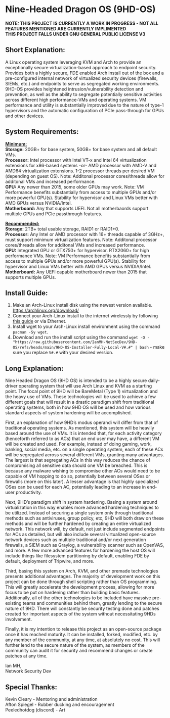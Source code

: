 # Nine-Headed Dragon OS (9HD-OS)

**NOTE: THIS PROJECT IS CURRENTLY A WORK IN PROGRESS - NOT ALL FEATURES MENTIONED ARE CURRENTLY IMPLIMENTED**  
**THIS PROJECT FALLS UNDER GNU GENERAL PUBLIC LICENSE V3**

## Short Explanation:
A Linux operating system leveraging KVM and Arch to provide an exceptionally secure virtualization-based approach to endpoint security. Provides both a highly secure, FDE enabled Arch install out of the box and a pre-configured internal network of virtualized security devices (firewalls, SIEMs, etc.) and endpoints to serve as segregated working environments. 9HD-OS provides heightened intrusion/vulnerability detection and prevention, as well as the ability to segregate potentially sensitive activities across different high performance-VMs and operating systems. VM performance and utility is substantially improved due to the nature of type-1 hypervisors and the automatic configuration of PCIe pass-through for GPUs and other devices.

## System Requirements:
<ins>**Minimum:**</ins>  
**Storage:** 20GB+ for base system, 50GB+ for base system and all default VMs.  
**Processor:** Intel processor with Intel VT-x and Intel 64 virtualization extensions for x86-based systems -or- AMD processor with AMD-V and AMD64 virtualization extensions. 1-2 processor threads per desired VM (depending on guest OS). Note: Additonal processor cores/threads allow for additonal VMs and increased performance.  
**GPU:** Any newer than 2015, some older GPUs may work. Note: VM Performance benefits substantially from access to multiple GPUs and/or more powerful GPU(s). Stability for hypervisor and Linux VMs better with AMD GPUs versus NVIDIA/Intel.  
**Motherboard:** Any that supports UEFI. Not all motherbaords support multiple GPUs and PCIe passthrough features.  

<ins>**Recommended:**</ins>  
**Storage:** 2TB+ total usable storage, RAID1 or RAID1+0.  
**Processor:** Any Intel or AMD processor with 16+ threads capable of 3GHz+, must support minimum virtualization features. Note: Additonal processor cores/threads allow for additonal VMs and increased performance.  
**GPU:** Integrated GPU or GTX750+ for hypervisor. RTX2060+ for high performance VMs. Note: VM Performance benefits substantially from access to multiple GPUs and/or more powerful GPU(s). Stability for hypervisor and Linux VMs better with AMD GPUs versus NVIDIA/Intel.  
**Motherboard:** Any UEFI capable motherboard newer than 2015 that supports multiple GPUs.  

## Install Guide:
1. Make an Arch-Linux install disk using the newest version available. https://archlinux.org/download/  
2. Connect your Arch-Linux install to the internet wirelessly by following [this guide](https://wiki.archlinux.org/title/Network_configuration) or via Ethernet.  
3. Install wget to your Arch-Linux install environment using the command `pacman -Sy wget`.  
4. Download and run the install script using the command `wget -O - "https://raw.githubusercontent.com/IanMH-NetSecDev/9HD-OS/refs/heads/main/9HD-OS-Installer-Fully-Local-V#.#" | bash` - make sure you replace `V#.#` with your desired version.  

## Long Explanation:
Nine Headed Dragon OS (9HD OS) is intended to be a highly secure daily-driver operating system that will use Arch Linux and KVM as a starting point. The focal point of 9HD will be BareMetal (Type 1) virtualization and the heavy use of VMs. These technologies will be used to achieve a few different goals that will result in a drastic paradigm shift from traditional operating systems, both in how 9HD OS will be used and how various standard aspects of system hardening will be accomplished.  

First, an explanation of how 9HD’s modus operandi will differ from that of traditional operating systems. As mentioned, this system will be heavily based around the use of VMs. It is intended that, for each activity category (henceforth referred to as ACs) that an end user may have, a different VM will be created and used. For example, instead of doing gaming, work, banking, social media, etc. on a single operating system, each of these ACs will be segregated across several different VMs, granting many advantages. The largest is that segregating ACs in this way reduces the chance of compromising all sensitive data should one VM be breached. This is because any malware wishing to compromise other ACs would need to be capable of VM hopping to do so, potentially between several OSes or firewalls (more on this later). A lesser advantage is that highly specialized OSes can be used for each AC, potentially leading to an increase in end-user productivity.  

Next, 9HD’s paradigm shift in system hardening. Basing a system around virtualization in this way enables more advanced hardening techniques to be utilized. Instead of securing a single system only through traditional methods such as antiviruses, group policy, etc, 9HD will both draw on these methods and will be further hardened by creating an entire virtualized network. This network will, by default, not just include segmented endpoints for ACs as detailed, but will also include several virtualized open-source network devices such as multiple traditional and/or next generation firewalls, a SIEM such as Graylog, a vulnerability scanner such as OpenVAS, and more. A few more advanced features for hardening the host OS will include things like filesystem partitioning by default, enabling FDE by default, deployment of Tripwire, and more.  

Third, basing this system on Arch, KVM, and other premade technologies presents additional advantages. The majority of development work on this project can be done through shell scripting rather than OS programming. This will greatly accelerate the development process, allowing for more focus to be put on hardening rather than building basic features. Additionally, all of the other technologies to be included have massive pre-existing teams and communities behind them, greatly lending to the secure nature of 9HD. There will constantly be security testing done and patches created for important aspects of the system without necessitating 9HDs involvement.  

Finally, it is my intention to release this project as an open-source package once it has reached maturity. It can be installed, forked, modified, etc. by any member of the community, at any time, at absolutely no cost. This will further lend to the secure nature of the system, as members of the community can audit it for security and recommend changes or create patches at any time.  

Ian MH,  
Network Security Dev

## Special Thanks:
Kevin Cleary - Mentoring and administration  
Afton Spiegel - Rubber ducking and encouragement  
Peeledhotdog (discord) - Art  
